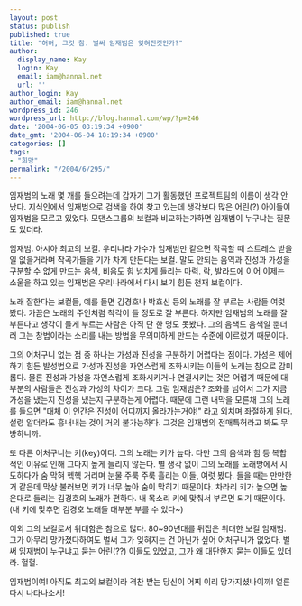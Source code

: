 ```yaml
---
layout: post
status: publish
published: true
title: "허허, 그것 참. 벌써 임재범은 잊혀진것인가?"
author:
  display_name: Kay
  login: Kay
  email: iam@hannal.net
  url: ''
author_login: Kay
author_email: iam@hannal.net
wordpress_id: 246
wordpress_url: http://blog.hannal.com/wp/?p=246
date: '2004-06-05 03:19:34 +0900'
date_gmt: '2004-06-04 18:19:34 +0900'
categories: []
tags:
- "희망"
permalink: "/2004/6/295/"
---
```

<p>임재범의 노래 몇 개를 들으려는데 갑자기 그가 활동했던 프로젝트팀의 이름이 생각 안났다. 지식인에서 임재범으로 검색을 하여 찾고 있는데 생각보다 많은 어린(?) 아이들이 임재범을 모르고 있었다. 모댄스그룹의 보컬과 비교하는가하면 임재범이 누구냐는 질문도 있더라.</p>
<p>임재범. 아시아 최고의 보컬. 우리나라 가수가 임재범만 같으면 작곡할 때 스트레스 받을 일 없을거라며 작곡가들을 기가 차게 만든다는 보컬. 말도 안되는 음역과 진성과 가성을 구분할 수 없게 만드는 음색, 비음도 힘 넘치게 들리는 마력. 락, 발라드에 이어 이제는 소울을 하고 있는 임재범은 우리나라에서 다시 보기 힘든 천재 보컬이다.</p>
<p>노래 잘한다는 보컬들, 예를 들면 김경호나 박효신 등의 노래를 잘 부르는 사람들 여럿 봤다. 가끔은 노래의 주인처럼 착각이 들 정도로 잘 부른다. 하지만 임재범의 노래를 잘 부른다고 생각이 들게 부르는 사람은 아직 단 한 명도 못봤다. 그의 음색도 음색일 뿐더러 그는 창법이라는 소리를 내는 방법을 무의미하게 만드는 수준에 이르렀기 때문이다.</p>
<p>그의 어처구니 없는 점 중 하나는 가성과 진성을 구분하기 어렵다는 점이다. 가성은 제어하기 힘든 발성법으로 가성과 진성을 자연스럽게 조화시키는 이들의 노래는 참으로 감미롭다. 물론 진성과 가성을 자연스럽게 조화시키거나 연결시키는 것은 어렵기 때문에 대부분의 사람들은 진성과 가성의 차이가 크다. 그럼 임재범은? 조화를 넘어서 그가 지금 가성을 냈는지 진성을 냈는지 구분하는게 어렵다. 때문에 그런 내막을 모른채 그의 노래를 들으면 "대체 이 인간은 진성이 어디까지 올라가는거야!" 라고 외치며 좌절하게 된다. 설령 알더라도 흉내내는 것이 거의 불가능하다. 그것은 임재범의 전매특허라고 봐도 무방하니까.</p>
<p>또 다른 어처구니는 키(key)이다. 그의 노래는 키가 높다. 다만 그의 음색과 힘 등 복합적인 이유로 인해 그다지 높게 들리지 않는다. 별 생각 없이 그의 노래를 노래방에서 시도하다가 숨 막혀 헥헥 거리며 눈물 주룩 주룩 흘리는 이들, 여럿 봤다. 들을 때는 만만한 거 같은데 막상 불러보면 키가 너무 높아 숨이 막히기 때문이다. 차라리 키가 높으면 높은대로 들리는 김경호의 노래가 편하다. 내 목소리 키에 맞춰서 부르면 되기 때문이다. (내 키에 맞추면 김경호 노래들 대부분 부를 수 있다~)</p>
<p>이외 그의 보컬로서 위대함은 참으로 많다. 80~90년대를 뒤집은 위대한 보컬 임재범. 그가 아무리 망가졌다하여도 벌써 그가 잊혀지는 건 아닌가 싶어 어처구니가 없었다. 벌써 임재범이 누구냐고 묻는 어린(??) 이들도 있었고, 그가 왜 대단한지 묻는 이들도 있더라. 헐헐.</p>
<p>임재범이여! 아직도 최고의 보컬이라 격찬 받는 당신이 어찌 이리 망가지셨나이까! 얼른 다시 나타나소서!</p>
